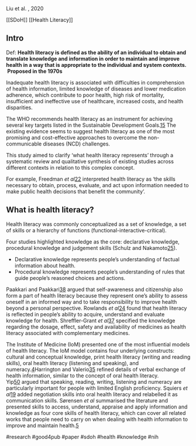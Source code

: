 Liu et al. , 2020

[[SDoH]] [[Health Literacy]]

## Intro
Def: **Health literacy is defined as the ability of an individual to obtain and translate knowledge and information in order to maintain and improve health in a way that is appropriate to the individual and system contexts.  Proposed in the 1970s**

Inadequate health literacy is associated with difficulties in comprehension of health information, limited knowledge of diseases and lower medication adherence, which contribute to poor health, high risk of mortality, insufficient and ineffective use of healthcare, increased costs, and health disparities.

The WHO recommends health literacy as an instrument for achieving several key targets listed in the Sustainable Development Goals.[15](https://www.ncbi.nlm.nih.gov/pmc/articles/PMC7239702/#R15) The existing evidence seems to suggest health literacy as one of the most promising and cost-effective approaches to overcome the non-communicable diseases (NCD) challenges.

This study aimed to clarify ‘what health literacy represents’ through a systematic review and qualitative synthesis of existing studies across different contexts in relation to this complex concept.

For example, Freedman _et al_[22](https://www.ncbi.nlm.nih.gov/pmc/articles/PMC7239702/#R22) interpreted health literacy as ‘the skills necessary to obtain, process, evaluate, and act upon information needed to make public health decisions that benefit the community’.

## What is health literacy? 

Health literacy was commonly conceptualized as a set of knowledge, a set of skills or a hierarchy of functions (functional-interactive-critical).

Four studies highlighted knowledge as the core: declarative knowledge, procedural knowledge and judgement skills (Schulz and Nakamoto[25](https://www.ncbi.nlm.nih.gov/pmc/articles/PMC7239702/#R25)). 

- Declarative knowledge represents people’s understanding of factual information about health.
- Procedural knowledge represents people’s understanding of rules that guide people’s reasoned choices and actions.

Paakkari and Paakkari[38](https://www.ncbi.nlm.nih.gov/pmc/articles/PMC7239702/#R38) argued that self-awareness and citizenship also form a part of health literacy because they represent one’s ability to assess oneself in an informed way and to take responsibility to improve health beyond a personal perspective. Rowlands _et al_[24](https://www.ncbi.nlm.nih.gov/pmc/articles/PMC7239702/#R24) found that health literacy is reflected in people’s ability to acquire, understand and evaluate knowledge for health. Shreffler-Grant _et al_[37](https://www.ncbi.nlm.nih.gov/pmc/articles/PMC7239702/#R37) specified the knowledge regarding the dosage, effect, safety and availability of medicines as health literacy associated with complementary medicines.

The Institute of Medicine (IoM) presented one of the most influential models of health literacy. The IoM model contains four underlying constructs: cultural and conceptual knowledge, print health literacy (writing and reading skills), oral health literacy (listening and speaking), and numeracy.[4](https://www.ncbi.nlm.nih.gov/pmc/articles/PMC7239702/#R4)Harrington and Valerio[35](https://www.ncbi.nlm.nih.gov/pmc/articles/PMC7239702/#R35) refined details of verbal exchange of health information, similar to the concept of oral health literacy. Yip[50](https://www.ncbi.nlm.nih.gov/pmc/articles/PMC7239702/#R50) argued that speaking, reading, writing, listening and numeracy are particularly important for people with limited English proficiency. Squiers _et al_[19](https://www.ncbi.nlm.nih.gov/pmc/articles/PMC7239702/#R19) added negotiation skills into oral health literacy and relabelled it as communication skills. Sørensen _et al_ summarised the literature and presented skills to access, understand, appraise and apply information and knowledge as four core skills of health literacy, which can cover all related works that people need to carry on when dealing with health information to improve and maintain health.[5](https://www.ncbi.nlm.nih.gov/pmc/articles/PMC7239702/#R5)


#research #good4pub #paper #sdoh #health #knowledge #nih 